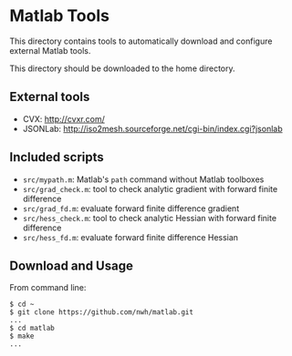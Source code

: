 # Matlab Tools

This directory contains tools to automatically download and configure external
Matlab tools.

This directory should be downloaded to the home directory.

## External tools

* CVX: <http://cvxr.com/>
* JSONLab: <http://iso2mesh.sourceforge.net/cgi-bin/index.cgi?jsonlab>

## Included scripts

* `src/mypath.m`: Matlab's `path` command without Matlab toolboxes
* `src/grad_check.m`: tool to check analytic gradient with forward finite difference
* `src/grad_fd.m`: evaluate forward finite difference gradient
* `src/hess_check.m`: tool to check analytic Hessian with forward finite difference
* `src/hess_fd.m`: evaluate forward finite difference Hessian

## Download and Usage

From command line:

```
$ cd ~
$ git clone https://github.com/nwh/matlab.git
...
$ cd matlab
$ make
...
```
